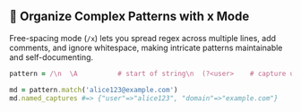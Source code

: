 ## 📝 Organize Complex Patterns with x Mode
Free-spacing mode (`/x`) lets you spread regex across multiple lines, add comments, and ignore whitespace, making intricate patterns maintainable and self-documenting.

```ruby
pattern = /\n  \A          # start of string\n  (?<user>    # capture username\n    [a-z0-9_]+ # lowercase and underscores\n  )\n  @           # literal @\n  (?<domain>  # capture domain\n    [a-z.]+   # letters and dots\n  )\n  \z          # end of string\n/x

md = pattern.match('alice123@example.com')
md.named_captures #=> {"user"=>"alice123", "domain"=>"example.com"}
```